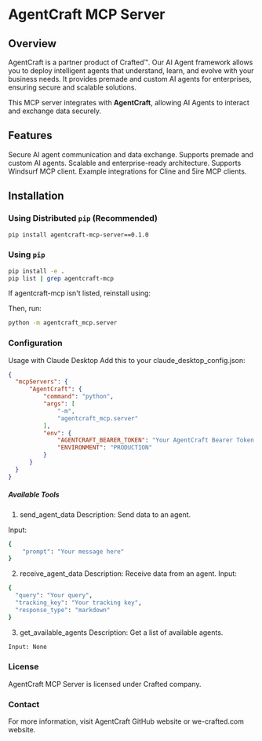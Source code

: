 # AgentCraft MCP Server

## Overview

AgentCraft is a partner product of Crafted™. Our AI Agent framework allows you to deploy intelligent agents that understand, learn, and evolve with your business needs. It provides premade and custom AI agents for enterprises, ensuring secure and scalable solutions.

This MCP server integrates with **AgentCraft**, allowing AI Agents to interact and exchange data securely.

## Features

Secure AI agent communication and data exchange.
Supports premade and custom AI agents.
Scalable and enterprise-ready architecture.
Supports Windsurf MCP client.
Example integrations for Cline and 5ire MCP clients.

## Installation

### Using Distributed `pip` (Recommended)

```bash
pip install agentcraft-mcp-server==0.1.0
```

### Using `pip`

```bash
pip install -e .
pip list | grep agentcraft-mcp
```

If agentcraft-mcp isn't listed, reinstall using:

Then, run:

```bash
python -m agentcraft_mcp.server
```

### Configuration

Usage with Claude Desktop
Add this to your claude_desktop_config.json:

```json
{
  "mcpServers": {
      "AgentCraft": {
          "command": "python",
          "args": [
              "-m",
              "agentcraft_mcp.server"
          ],
          "env": {
              "AGENTCRAFT_BEARER_TOKEN": "Your AgentCraft Bearer Token for authorization",
              "ENVIRONMENT": "PRODUCTION"
          }
      }
  }
}
```

##### Available Tools

1. send_agent_data
Description: Send data to an agent.

Input:
```bash
{  
    "prompt": "Your message here"
}
```

2. receive_agent_data
Description: Receive data from an agent.
Input:
```bash
{
  "query": "Your query",
  "tracking_key": "Your tracking key",
  "response_type": "markdown"
}
```

3. get_available_agents
Description: Get a list of available agents.
```bash
Input: None
```

### License
AgentCraft MCP Server is licensed under Crafted company.

### Contact
For more information, visit AgentCraft GitHub website or we-crafted.com website.